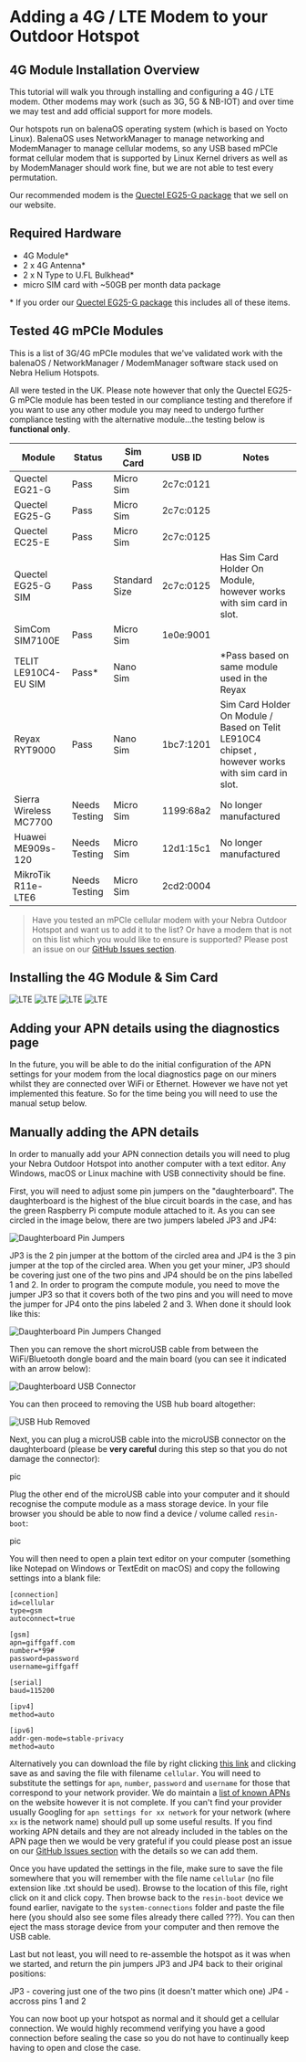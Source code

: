 # Adding a 4G / LTE Modem to your Outdoor Hotspot

## 4G Module Installation Overview

This tutorial will walk you through installing and configuring a 4G / LTE modem. Other modems may work (such as 3G, 5G & NB-IOT) and over time we may test and add official support for more models. 

Our hotspots run on balenaOS operating system (which is based on Yocto Linux). BalenaOS uses NetworkManager to manage networking and ModemManager to manage cellular modems, so any USB based mPCIe format cellular modem that is supported by Linux Kernel drivers as well as by ModemManager should work fine, but we are not able to test every permutation. 

Our recommended modem is the [Quectel EG25-G package](https://www.nebra.com/products/quectel-eg25-g-mini-pcie-with-antennas) that we sell on our website.

## Required Hardware

* 4G Module*
* 2 x 4G Antenna*
* 2 x N Type to U.FL Bulkhead*
* micro SIM card with ~50GB per month data package

\* If you order our [Quectel EG25-G package](https://www.nebra.com/products/quectel-eg25-g-mini-pcie-with-antennas) this includes all of these items.

## Tested 4G mPCIe Modules

This is a list of 3G/4G mPCIe modules that we've validated work with the balenaOS / NetworkManager / ModemManager software stack used on Nebra Helium Hotspots.

All were tested in the UK. Please note however that only the Quectel EG25-G mPCIe module has been tested in our compliance testing and therefore if you want to use any other module you may need to undergo further compliance testing with the alternative module...the testing below is **functional only**.

| Module | Status | Sim Card | USB ID | Notes |
| --- | --- | --- |  --- | --- |
| Quectel EG21-G | Pass | Micro Sim | 2c7c:0121 | |
| Quectel EG25-G | Pass | Micro Sim | 2c7c:0125 | |
| Quectel EC25-E | Pass | Micro Sim | 2c7c:0125 | |
| Quectel EG25-G SIM | Pass | Standard Size | 2c7c:0125 | Has Sim Card Holder On Module, however works with sim card in slot. |
| SimCom SIM7100E | Pass |  Micro Sim | 1e0e:9001 | |
| TELIT LE910C4-EU SIM | Pass* | Nano Sim | | \*Pass based on same module used in the Reyax |
| Reyax RYT9000 | Pass | Nano Sim | 1bc7:1201 | Sim Card Holder On Module / Based on Telit LE910C4 chipset , however works with sim card in slot. |
| Sierra Wireless MC7700 | Needs Testing | Micro Sim | 1199:68a2 | No longer manufactured |
| Huawei ME909s-120 | Needs Testing | Micro Sim | 12d1:15c1 | No longer manufactured |
| MikroTik R11e-LTE6 | Needs Testing | Micro Sim | 2cd2:0004 |  |

> Have you tested an mPCIe cellular modem with your Nebra Outdoor Hotspot and want us to add it to the list? Or have a modem that is not on this list which you would like to ensure is supported? Please post an issue on our [GitHub Issues section](https://github.com/NebraLtd/Helium-Guides/issues/new).

## Installing the 4G Module & Sim Card

![LTE](../media/photos/lte/lte-1.jpg  ':size=350')
![LTE](../media/photos/lte/lte-2.jpg  ':size=350')
![LTE](../media/photos/lte/lte-3.jpg  ':size=350')
![LTE](../media/photos/lte/lte-4.jpg  ':size=350')

## Adding your APN details using the diagnostics page

In the future, you will be able to do the initial configuration of the APN settings for your modem from the local diagnostics page on our miners whilst they are connected over WiFi or Ethernet. However we have not yet implemented this feature. So for the time being you will need to use the manual setup below.

## Manually adding the APN details

In order to manually add your APN connection details you will need to plug your Nebra Outdoor Hotspot into another computer with a text editor. Any Windows, macOS or Linux machine with USB connectivity should be fine.

First, you will need to adjust some pin jumpers on the "daughterboard". The daughterboard is the highest of the blue circuit boards in the case, and has the green Raspberry Pi compute module attached to it. As you can see circled in the image below, there are two jumpers labeled JP3 and JP4:

![Daughterboard Pin Jumpers](../media/photos/lte/jumperoriginal.png)

JP3 is the 2 pin jumper at the bottom of the circled area and JP4 is the 3 pin jumper at the top of the circled area. When you get your miner, JP3 should be covering just one of the two pins and JP4 should be on the pins labelled 1 and 2. In order to program the compute module, you need to move the jumper JP3 so that it covers both of the two pins and you will need to move the jumper for JP4 onto the pins labeled 2 and 3. When done it should look like this:

![Daughterboard Pin Jumpers Changed](../media/photos/lte/jumperchanged.png)

Then you can remove the short microUSB cable from between the WiFi/Bluetooth dongle board and the main board (you can see it indicated with an arrow below):

![Daughterboard USB Connector](../media/photos/lte/usbmainboard.png)

You can then proceed to removing the USB hub board altogether:

![USB Hub Removed](../media/photos/lte/hubremoved.png)

Next, you can plug a microUSB cable into the microUSB connector on the daughterboard (please be **very careful** during this step so that you do not damage the connector):

pic

Plug the other end of the microUSB cable into your computer and it should recognise the compute module as a mass storage device. In your file browser you should be able to now find a device / volume called `resin-boot`:

pic

You will then need to open a plain text editor on your computer (something like Notepad on Windows or TextEdit on macOS) and copy the following settings into a blank file:

```
[connection]
id=cellular
type=gsm
autoconnect=true

[gsm]
apn=giffgaff.com
number=*99#
password=password
username=giffgaff

[serial]
baud=115200

[ipv4]
method=auto

[ipv6]
addr-gen-mode=stable-privacy
method=auto
```

Alternatively you can download the file by right clicking [this link](https://raw.githubusercontent.com/NebraLtd/Helium-Guides/main/docs/outdoor-hotspot/cellular) and clicking save as and saving the file with filename `cellular`. You will need to substitute the settings for `apn`, `number`, `password` and `username` for those that correspond to your network provider. We do maintain a [list of known APNs](https://github.com/NebraLtd/Helium-Guides/blob/main/docs/outdoor-hotspot/lte-apns.md) on the website however it is not complete. If you can't find your provider usually Googling for `apn settings for xx network` for your network (where `xx` is the network name) should pull up some useful results. If you find working APN details and they are not already included in the tables on the APN page then we would be very grateful if you could please post an issue on our [GitHub Issues section](https://github.com/NebraLtd/Helium-Guides/issues/new) with the details so we can add them.

Once you have updated the settings in the file, make sure to save the file somewhere that you will remember with the file name `cellular` (no file extension like .txt should be used). Browse to the location of this file, right click on it and click copy. Then browse back to the `resin-boot` device we found earlier, navigate to the `system-connections` folder and paste the file here (you should also see some files already there called ???). You can then eject the mass storage device from your computer and then remove the USB cable.

Last but not least, you will need to re-assemble the hotspot as it was when we started, and return the pin jumpers JP3 and JP4 back to their original positions:

JP3 - covering just one of the two pins (it doesn't matter which one)
JP4 - accross pins 1 and 2

You can now boot up your hotspot as normal and it should get a cellular connection. We would highly recommend verifying you have a good connection before sealing the case so you do not have to continually keep having to open and close the case.
